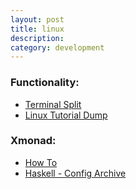 ```yaml
---
layout: post
title: linux
description:
category: development
---
```


### Functionality:
* [Terminal Split](http://unix.stackexchange.com/questions/7453/how-to-split-the-terminal-into-more-than-one-view)
* [Linux Tutorial Dump](http://thedaneshproject.com/posts/good-collection-of-linux-tutorials/)

### Xmonad:
* [How To](http://www.howtogeek.com/114728/how-to-use-xmonad-a-tiling-window-manager-for-linux/)
* [Haskell - Config Archive](http://www.haskell.org/haskellwiki/Xmonad/Config_archive)
